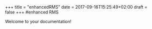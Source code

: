 +++
title = "enhancedRMS"
date = 2017-09-16T15:25:49+02:00
draft = false
+++
#enhanced RMS

Welcome to your documentation!